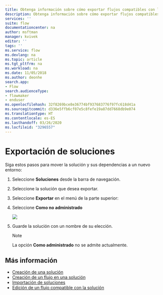 ```yaml
---
title: Obtenga información sobre cómo exportar flujos compatibles con la solución | Microsoft Docs
description: Obtenga información sobre cómo exportar flujos compatibles con la solución.
services: ''
suite: flow
documentationcenter: na
author: msftman
manager: kvivek
editor: ''
tags: ''
ms.service: flow
ms.devlang: na
ms.topic: article
ms.tgt_pltfrm: na
ms.workload: na
ms.date: 11/05/2018
ms.author: deonhe
search.app:
- Flow
search.audienceType:
- flowmaker
- enduser
ms.openlocfilehash: 32f8269bce8e36774bf937683776f97fc618d41a
ms.sourcegitcommit: d336e5ffb6cf07e5c8fefe19a87dd7668db9e074
ms.translationtype: HT
ms.contentlocale: es-ES
ms.lasthandoff: 03/26/2020
ms.locfileid: "3296557"
---
```

# <a name="export-a-solution"></a>Exportación de soluciones


Siga estos pasos para mover la solución y sus dependencias a un nuevo entorno:

1. Seleccione **Soluciones** desde la barra de navegación.
1. Seleccione la solución que desea exportar.
1. Seleccione **Exportar** en el menú de la parte superior:
1. Seleccione **Como no administrado**

   ![](./media/export-flow-solution/flow-export-options.png)

1. Guarde la solución con un nombre de su elección.

   > [!NOTE]
   > La opción **Como administrado** no se admite actualmente.

## <a name="learn-more"></a>Más información

<!--from editor: Do you want to add Remove a solution-aware flow to this list?-->

* [Creación de una solución](./overview-solution-flows.md)
* [Creación de un flujo en una solución](./create-flow-solution.md)
* [Importación de soluciones](./import-flow-solution.md)
* [Edición de un flujo compatible con la solución](./edit-solution-aware-flow.md)
